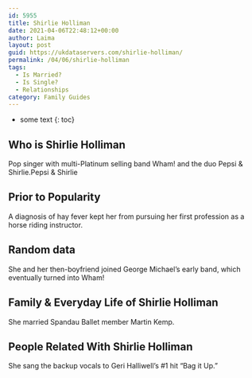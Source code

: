 ```yaml
---
id: 5955
title: Shirlie Holliman
date: 2021-04-06T22:48:12+00:00
author: Laima
layout: post
guid: https://ukdataservers.com/shirlie-holliman/
permalink: /04/06/shirlie-holliman
tags:
  - Is Married?
  - Is Single?
  - Relationships
category: Family Guides
---
```


* some text
{: toc}


## Who is Shirlie Holliman
                  
                  
                  
Pop singer with multi-Platinum selling band Wham! and the duo Pepsi & Shirlie.Pepsi & Shirlie
                  
              
            
              
            
                
                
                
## Prior to Popularity
                  
                  
                  
A diagnosis of hay fever kept her from pursuing her first profession as a horse riding instructor.
                  
              
            
              
            
                
                
                
## Random data
                  
                  
                  
She and her then-boyfriend joined George Michael&#8217;s early band, which eventually turned into Wham!
                  
              
            
              
            
                
                
                
## Family & Everyday Life of Shirlie Holliman
                  
                  
                  
She married Spandau Ballet member Martin Kemp.
                  
              
            
              
            
                
                
                
## People Related With Shirlie Holliman
                  
                  
                  
She sang the backup vocals to Geri Halliwell&#8217;s #1 hit &#8220;Bag it Up.&#8221;
                  
              
            
              
            
                
              
            
              
              
            
            
              
            
          
          
          